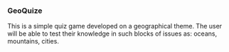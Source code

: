 ### GeoQuize

This is a simple quiz game developed on a geographical theme. 
The user will be able to test their knowledge in such blocks of issues as: 
   oceans, mountains, cities.


